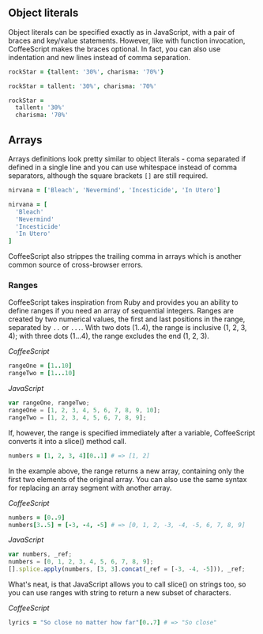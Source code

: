 ## Object literals
Object literals can be specified exactly as in JavaScript, with a pair of braces and key/value statements.
However, like with function invocation, CoffeeScript makes the braces optional. In fact, you can also use
indentation and new lines instead of comma separation.
``` coffeescript
rockStar = {tallent: '30%', charisma: '70%'}

rockStar = tallent: '30%', charisma: '70%'

rockStar =
  tallent: '30%'
  charisma: '70%'
```
## Arrays
Arrays definitions look pretty similar to object literals - coma separated if defined in a single line and you
can use whitespace instead of comma separators, although the square brackets `[]` are still required.
``` coffeescript
nirvana = ['Bleach', 'Nevermind', 'Incesticide', 'In Utero']

nirvana = [
  'Bleach'
  'Nevermind'
  'Incesticide'
  'In Utero'
]
```
 CoffeeScript also strippes the trailing comma in arrays which is another common source of cross-browser errors.

### Ranges
CoffeeScript takes inspiration from Ruby and provides you an ability to define ranges if you need an array of sequential integers.
Ranges are created by two numerical values, the first and last positions in the range, separated by `..` or `...`.
With two dots (1..4), the range is inclusive (1, 2, 3, 4); with three dots (1...4), the range excludes the end (1, 2, 3).

*CoffeeScript*
``` coffeescript
rangeOne = [1..10]
rangeTwo = [1...10]
```

*JavaScript*
``` javascript
var rangeOne, rangeTwo;
rangeOne = [1, 2, 3, 4, 5, 6, 7, 8, 9, 10];
rangeTwo = [1, 2, 3, 4, 5, 6, 7, 8, 9];
```
If, however, the range is specified immediately after a variable, CoffeeScript converts it into a slice() method call.
``` coffeescript
numbers = [1, 2, 3, 4][0..1] # => [1, 2]
```
In the example above, the range returns a new array, containing only the first two elements of the original array. You can also use the same syntax for replacing an array segment with another array.

*CoffeeScript*
``` coffeescript
numbers = [0..9]
numbers[3..5] = [-3, -4, -5] # => [0, 1, 2, -3, -4, -5, 6, 7, 8, 9]
```

*JavaScript*
``` javascript
var numbers, _ref;
numbers = [0, 1, 2, 3, 4, 5, 6, 7, 8, 9];
[].splice.apply(numbers, [3, 3].concat(_ref = [-3, -4, -5])), _ref;
```

What's neat, is that JavaScript allows you to call slice() on strings too, so you can use ranges with string to return a new subset of characters.

*CoffeeScript*
``` coffeescript
lyrics = "So close no matter how far"[0..7] # => "So close"
```
